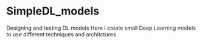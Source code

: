 # SimpleDL_models
Designing and testing DL models
Here I create small Deep Learning models to use different techniques and architctures
